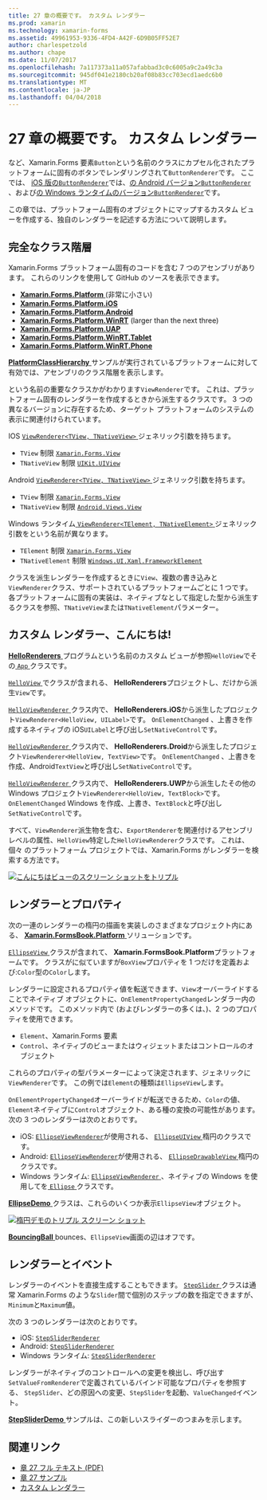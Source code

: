 ```yaml
---
title: 27 章の概要です。 カスタム レンダラー
ms.prod: xamarin
ms.technology: xamarin-forms
ms.assetid: 49961953-9336-4FD4-A42F-6D9B05FF52E7
author: charlespetzold
ms.author: chape
ms.date: 11/07/2017
ms.openlocfilehash: 7a117373a11a057afabbad3c0c6005a9c2a49c3a
ms.sourcegitcommit: 945df041e2180cb20af08b83cc703ecd1aedc6b0
ms.translationtype: MT
ms.contentlocale: ja-JP
ms.lasthandoff: 04/04/2018
---
```

# <a name="summary-of-chapter-27-custom-renderers"></a>27 章の概要です。 カスタム レンダラー

など、Xamarin.Forms 要素`Button`という名前のクラスにカプセル化されたプラットフォームに固有のボタンでレンダリングされて`ButtonRenderer`です。  ここでは、 [iOS 版の`ButtonRenderer`](https://github.com/xamarin/Xamarin.Forms/blob/master/Xamarin.Forms.Platform.iOS/Renderers/ButtonRenderer.cs)では、[の Android バージョン`ButtonRenderer` ](https://github.com/xamarin/Xamarin.Forms/blob/master/Xamarin.Forms.Platform.Android/Renderers/ButtonRenderer.cs)、および[の Windows ランタイムのバージョン`ButtonRenderer`](https://github.com/xamarin/Xamarin.Forms/blob/master/Xamarin.Forms.Platform.WinRT/ButtonRenderer.cs)です。

この章では、プラットフォーム固有のオブジェクトにマップするカスタム ビューを作成する、独自のレンダラーを記述する方法について説明します。

## <a name="the-complete-class-hierarchy"></a>完全なクラス階層

Xamarin.Forms プラットフォーム固有のコードを含む 7 つのアセンブリがあります。
これらのリンクを使用して GitHub のソースを表示できます。

- [**Xamarin.Forms.Platform** ](https://github.com/xamarin/Xamarin.Forms/tree/master/Xamarin.Forms.Platform) (非常に小さい)
- [**Xamarin.Forms.Platform.iOS**](https://github.com/xamarin/Xamarin.Forms/tree/master/Xamarin.Forms.Platform.iOS)
- [**Xamarin.Forms.Platform.Android**](https://github.com/xamarin/Xamarin.Forms/tree/master/Xamarin.Forms.Platform.Android)
- [**Xamarin.Forms.Platform.WinRT**](https://github.com/xamarin/Xamarin.Forms/tree/master/Xamarin.Forms.Platform.WinRT) (larger than the next three)
- [**Xamarin.Forms.Platform.UAP**](https://github.com/xamarin/Xamarin.Forms/tree/master/Xamarin.Forms.Platform.UAP)
- [**Xamarin.Forms.Platform.WinRT.Tablet**](https://github.com/xamarin/Xamarin.Forms/tree/master/Xamarin.Forms.Platform.WinRT.Tablet)
- [**Xamarin.Forms.Platform.WinRT.Phone**](https://github.com/xamarin/Xamarin.Forms/tree/master/Xamarin.Forms.Platform.WinRT.Phone)

[ **PlatformClassHierarchy** ](https://github.com/xamarin/xamarin-forms-book-samples/tree/master/Chapter27/PlatformClassHierarchy)サンプルが実行されているプラットフォームに対して有効では、アセンブリのクラス階層を表示します。

という名前の重要なクラスかがわかります`ViewRenderer`です。 これは、プラットフォーム固有のレンダラーを作成するときから派生するクラスです。 3 つの異なるバージョンに存在するため、ターゲット プラットフォームのシステムの表示に関連付けられています。

IOS [ `ViewRenderer<TView, TNativeView>` ](https://github.com/xamarin/Xamarin.Forms/blob/master/Xamarin.Forms.Platform.iOS/ViewRenderer.cs#L26)ジェネリック引数を持ちます。

- `TView` 制限 [`Xamarin.Forms.View`](https://developer.xamarin.com/api/type/Xamarin.Forms.View/)
- `TNativeView` 制限 [`UIKit.UIView`](https://developer.xamarin.com/api/type/UIKit.UIView/)

Android [ `ViewRenderer<TView, TNativeView>` ](https://github.com/xamarin/Xamarin.Forms/blob/master/Xamarin.Forms.Platform.Android/ViewRenderer.cs#L14)ジェネリック引数を持ちます。

- `TView` 制限 [`Xamarin.Forms.View`](https://developer.xamarin.com/api/type/Xamarin.Forms.View/)
- `TNativeView` 制限 [`Android.Views.View`](https://developer.xamarin.com/api/type/Android.Views.View/)

Windows ランタイム[ `ViewRenderer<TElement, TNativeElement>` ](https://github.com/xamarin/Xamarin.Forms/blob/master/Xamarin.Forms.Platform.WinRT/ViewRenderer.cs#L12)ジェネリック引数をという名前が異なります。

- `TElement` 制限 [`Xamarin.Forms.View`](https://developer.xamarin.com/api/type/Xamarin.Forms.View/)
- `TNativeElement` 制限 [`Windows.UI.Xaml.FrameworkElement`](https://msdn.microsoft.com/library/windows/apps/windows.ui.xaml.frameworkelement.aspx)

クラスを派生レンダラーを作成するときに`View`、複数の書き込みと`ViewRenderer`クラス、サポートされているプラットフォームごとに 1 つです。 各プラットフォームに固有の実装は、ネイティブなとして指定した型から派生するクラスを参照、`TNativeView`または`TNativeElement`パラメーター。

## <a name="hello-custom-renderers"></a>カスタム レンダラー、こんにちは!

[ **HelloRenderers** ](https://github.com/xamarin/xamarin-forms-book-samples/tree/master/Chapter27/HelloRenderers)プログラムという名前のカスタム ビューが参照`HelloView`でその[ `App` ](https://github.com/xamarin/xamarin-forms-book-samples/blob/master/Chapter27/HelloRenderers/HelloRenderers/HelloRenderers/App.cs)クラスです。

[ `HelloView` ](https://github.com/xamarin/xamarin-forms-book-samples/blob/master/Chapter27/HelloRenderers/HelloRenderers/HelloRenderers/HelloView.cs)でクラスが含まれる、 **HelloRenderers**プロジェクトし、だけから派生`View`です。

[ `HelloViewRenderer` ](https://github.com/xamarin/xamarin-forms-book-samples/blob/master/Chapter27/HelloRenderers/HelloRenderers/HelloRenderers.iOS/HelloViewRenderer.cs)クラス内で、 **HelloRenderers.iOS**から派生したプロジェクト`ViewRenderer<HelloView, UILabel>`です。 `OnElementChanged` 、上書きを作成するネイティブの iOS`UILabel`と呼び出し`SetNativeControl`です。

[ `HelloViewRenderer` ](https://github.com/xamarin/xamarin-forms-book-samples/blob/master/Chapter27/HelloRenderers/HelloRenderers/HelloRenderers.Droid/HelloViewRenderer.cs)クラス内で、 **HelloRenderers.Droid**から派生したプロジェクト`ViewRenderer<HelloView, TextView>`です。 `OnElementChanged` 、上書きを作成、Android`TextView`と呼び出し`SetNativeControl`です。

[ `HelloViewRenderer` ](https://github.com/xamarin/xamarin-forms-book-samples/blob/master/Chapter27/HelloRenderers/HelloRenderers/HelloRenderers.UWP/HelloViewRenderer.cs)クラス内で、 **HelloRenderers.UWP**から派生したその他の Windows プロジェクト`ViewRenderer<HelloView, TextBlock>`です。 `OnElementChanged` Windows を作成、上書き、`TextBlock`と呼び出し`SetNativeControl`です。

すべて、`ViewRenderer`派生物を含む、`ExportRenderer`を関連付けるアセンブリ レベルの属性、`HelloView`特定した`HelloViewRenderer`クラスです。 これは、個々 のプラットフォーム プロジェクトでは、Xamarin.Forms がレンダラーを検索する方法です。

[![こんにちはビューのスクリーン ショットをトリプル](images/ch27fg02-small.png "カスタム レンダラー")](images/ch27fg02-large.png#lightbox "カスタム レンダラー")

## <a name="renderers-and-properties"></a>レンダラーとプロパティ

次の一連のレンダラーの楕円の描画を実装しのさまざまなプロジェクト内にある、 [ **Xamarin.FormsBook.Platform** ](https://github.com/xamarin/xamarin-forms-book-samples/tree/master/Libraries/Xamarin.FormsBook.Platform)ソリューションです。

[ `EllipseView` ](https://github.com/xamarin/xamarin-forms-book-samples/blob/master/Libraries/Xamarin.FormsBook.Platform/Xamarin.FormsBook.Platform/EllipseView.cs)クラスが含まれて、 **Xamarin.FormsBook.Platform**プラットフォームです。 クラスがに似ていますが`BoxView`プロパティを 1 つだけを定義および:`Color`型の`Color`します。

レンダラーに設定されるプロパティ値を転送できます、`View`オーバーライドすることでネイティブ オブジェクトに、`OnElementPropertyChanged`レンダラー内のメソッドです。 このメソッド内で (およびレンダラーの多くは、)、2 つのプロパティを使用できます。

- `Element`、Xamarin.Forms 要素
- `Control`、ネイティブのビューまたはウィジェットまたはコントロールのオブジェクト

これらのプロパティの型パラメーターによって決定されます、ジェネリックに`ViewRenderer`です。 この例では`Element`の種類は`EllipseView`します。

`OnElementPropertyChanged`オーバーライドが転送できるため、`Color`の値、`Element`ネイティブに`Control`オブジェクト、ある種の変換の可能性があります。 次の 3 つのレンダラーは次のとおりです。

- iOS: [ `EllipseViewRenderer`](https://github.com/xamarin/xamarin-forms-book-samples/blob/master/Libraries/Xamarin.FormsBook.Platform/Xamarin.FormsBook.Platform.iOS/EllipseViewRenderer.cs)が使用される、 [ `EllipseUIView` ](https://github.com/xamarin/xamarin-forms-book-samples/blob/master/Libraries/Xamarin.FormsBook.Platform/Xamarin.FormsBook.Platform.iOS/EllipseUIView.cs)楕円のクラスです。
- Android: [ `EllipseViewRenderer`](https://github.com/xamarin/xamarin-forms-book-samples/blob/master/Libraries/Xamarin.FormsBook.Platform/Xamarin.FormsBook.Platform.Android/EllipseViewRenderer.cs)が使用される、 [ `EllipseDrawableView` ](https://github.com/xamarin/xamarin-forms-book-samples/blob/master/Libraries/Xamarin.FormsBook.Platform/Xamarin.FormsBook.Platform.Android/EllipseDrawableView.cs)楕円のクラスです。
- Windows ランタイム: [ `EllipseViewRenderer` ](https://github.com/xamarin/xamarin-forms-book-samples/blob/master/Libraries/Xamarin.FormsBook.Platform/Xamarin.FormsBook.Platform.WinRT/EllipseViewRenderer.cs)、ネイティブの Windows を使用してを[ `Ellipse` ](https://msdn.microsoft.com/library/windows/apps/windows.ui.xaml.shapes.ellipse.aspx)クラスです。

[ **EllipseDemo** ](https://github.com/xamarin/xamarin-forms-book-samples/tree/master/Chapter27/EllipseDemo)クラスは、これらのいくつか表示`EllipseView`オブジェクト。

[![楕円デモのトリプル スクリーン ショット](images/ch27fg03-small.png "EllipseView カスタム レンダラー")](images/ch27fg03-large.png#lightbox "EllipseView カスタム レンダラー")

[ **BouncingBall** ](https://github.com/xamarin/xamarin-forms-book-samples/tree/master/Chapter27/BouncingBall) bounces、`EllipseView`画面の辺はオフです。

## <a name="renderers-and-events"></a>レンダラーとイベント

レンダラーのイベントを直接生成することもできます。 [ `StepSlider` ](https://github.com/xamarin/xamarin-forms-book-samples/blob/master/Libraries/Xamarin.FormsBook.Platform/Xamarin.FormsBook.Platform/StepSlider.cs)クラスは通常 Xamarin.Forms のような`Slider`間で個別のステップの数を指定できますが、`Minimum`と`Maximum`値。

次の 3 つのレンダラーは次のとおりです。

- iOS: [`StepSliderRenderer`](https://github.com/xamarin/xamarin-forms-book-samples/blob/master/Libraries/Xamarin.FormsBook.Platform/Xamarin.FormsBook.Platform.iOS/StepSliderRenderer.cs)
- Android: [`StepSliderRenderer`](https://github.com/xamarin/xamarin-forms-book-samples/blob/master/Libraries/Xamarin.FormsBook.Platform/Xamarin.FormsBook.Platform.Android/StepSliderRenderer.cs)
- Windows ランタイム: [`StepSliderRenderer`](https://github.com/xamarin/xamarin-forms-book-samples/blob/master/Libraries/Xamarin.FormsBook.Platform/Xamarin.FormsBook.Platform.WinRT/StepSliderRenderer.cs)

レンダラーがネイティブのコントロールへの変更を検出し、呼び出す`SetValueFromRenderer`で定義されているバインド可能なプロパティを参照する、 `StepSlider`、どの原因への変更、`StepSlider`を起動、`ValueChanged`イベント。

[ **StepSliderDemo** ](https://github.com/xamarin/xamarin-forms-book-samples/tree/master/Chapter27/StepSliderDemo)サンプルは、この新しいスライダーのつまみを示します。



## <a name="related-links"></a>関連リンク

- [章 27 フル テキスト (PDF)](https://download.xamarin.com/developer/xamarin-forms-book/XamarinFormsBook-Ch27-Apr2016.pdf)
- [章 27 サンプル](https://github.com/xamarin/xamarin-forms-book-samples/tree/master/Chapter27)
- [カスタム レンダラー](~/xamarin-forms/app-fundamentals/custom-renderer/index.md)
